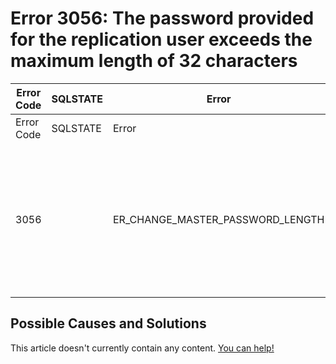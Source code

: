 
# Error 3056: The password provided for the replication user exceeds the maximum length of 32 characters


| Error Code | SQLSTATE | Error | Description |
| --- | --- | --- | --- |
| Error Code | SQLSTATE | Error | Description |
| 3056 |  | ER_CHANGE_MASTER_PASSWORD_LENGTH | The password provided for the replication user exceeds the maximum length of 32 characters |




## Possible Causes and Solutions


This article doesn't currently contain any content. [You can help!](/kb/en/writing-and-editing-knowledge-base-articles/)


